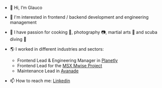 - 👋 Hi, I’m Glauco
- 👀 I'm interested in frontend / backend development and engineering management 
- 🏓 I have passion for cooking 🍳, photography 📷, martial arts 🥋 and scuba diving 🤿
- 🌎 I worked in different industries and sectors:

  - Frontend Lead & Engineering Manager in [Planetly](https://web.archive.org/web/20230605040410/https://www.planetly.com/) 
  - Frontend Lead for the [MSX Mwise Project](https://www.msxi.com/en/mwise/) 
  - Maintenance Lead in [Avanade](https://www.avanade.com/en)
- 📫 How to reach me: [Linkedin](https://www.linkedin.com/in/pater/)

<!---
glaucopater/glaucopater is a ✨ special ✨ repository because its `README.md` (this file) appears on your GitHub profile.
You can click the Preview link to take a look at your changes.
--->
